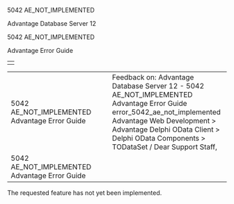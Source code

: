 5042 AE\_NOT\_IMPLEMENTED




Advantage Database Server 12  

5042 AE\_NOT\_IMPLEMENTED

Advantage Error Guide

|  |
| --- |
|  |

|  |  |  |  |  |
| --- | --- | --- | --- | --- |
| 5042 AE\_NOT\_IMPLEMENTED  Advantage Error Guide |  |  | Feedback on: Advantage Database Server 12 - 5042 AE\_NOT\_IMPLEMENTED Advantage Error Guide error\_5042\_ae\_not\_implemented Advantage Web Development > Advantage Delphi OData Client > Delphi OData Components > TODataSet / Dear Support Staff, |  |
| 5042 AE\_NOT\_IMPLEMENTED  Advantage Error Guide |  |  |  |  |

The requested feature has not yet been implemented.